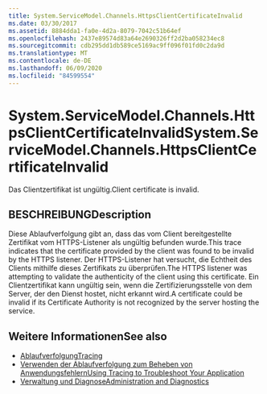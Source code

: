 ```yaml
---
title: System.ServiceModel.Channels.HttpsClientCertificateInvalid
ms.date: 03/30/2017
ms.assetid: 8884dda1-fa0e-4d2a-8079-7042c51b64ef
ms.openlocfilehash: 2437e89574d83a64e2690326ff2d2ba058234ec8
ms.sourcegitcommit: cdb295dd1db589ce5169ac9ff096f01fd0c2da9d
ms.translationtype: MT
ms.contentlocale: de-DE
ms.lasthandoff: 06/09/2020
ms.locfileid: "84599554"
---
```

# <a name="systemservicemodelchannelshttpsclientcertificateinvalid"></a><span data-ttu-id="0da1b-102">System.ServiceModel.Channels.HttpsClientCertificateInvalid</span><span class="sxs-lookup"><span data-stu-id="0da1b-102">System.ServiceModel.Channels.HttpsClientCertificateInvalid</span></span>
<span data-ttu-id="0da1b-103">Das Clientzertifikat ist ungültig.</span><span class="sxs-lookup"><span data-stu-id="0da1b-103">Client certificate is invalid.</span></span>  
  
## <a name="description"></a><span data-ttu-id="0da1b-104">BESCHREIBUNG</span><span class="sxs-lookup"><span data-stu-id="0da1b-104">Description</span></span>  
 <span data-ttu-id="0da1b-105">Diese Ablaufverfolgung gibt an, dass das vom Client bereitgestellte Zertifikat vom HTTPS-Listener als ungültig befunden wurde.</span><span class="sxs-lookup"><span data-stu-id="0da1b-105">This trace indicates that the certificate provided by the client was found to be invalid by the HTTPS listener.</span></span> <span data-ttu-id="0da1b-106">Der HTTPS-Listener hat versucht, die Echtheit des Clients mithilfe dieses Zertifikats zu überprüfen.</span><span class="sxs-lookup"><span data-stu-id="0da1b-106">The HTTPS listener was attempting to validate the authenticity of the client using this certificate.</span></span> <span data-ttu-id="0da1b-107">Ein Clientzertifikat kann ungültig sein, wenn die Zertifizierungsstelle von dem Server, der den Dienst hostet, nicht erkannt wird.</span><span class="sxs-lookup"><span data-stu-id="0da1b-107">A certificate could be invalid if its Certificate Authority is not recognized by the server hosting the service.</span></span>  
  
## <a name="see-also"></a><span data-ttu-id="0da1b-108">Weitere Informationen</span><span class="sxs-lookup"><span data-stu-id="0da1b-108">See also</span></span>

- [<span data-ttu-id="0da1b-109">Ablaufverfolgung</span><span class="sxs-lookup"><span data-stu-id="0da1b-109">Tracing</span></span>](index.md)
- [<span data-ttu-id="0da1b-110">Verwenden der Ablaufverfolgung zum Beheben von Anwendungsfehlern</span><span class="sxs-lookup"><span data-stu-id="0da1b-110">Using Tracing to Troubleshoot Your Application</span></span>](using-tracing-to-troubleshoot-your-application.md)
- [<span data-ttu-id="0da1b-111">Verwaltung und Diagnose</span><span class="sxs-lookup"><span data-stu-id="0da1b-111">Administration and Diagnostics</span></span>](../index.md)
